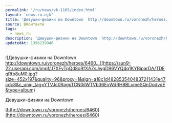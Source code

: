 ```yaml
---
permalink: '/ru/news/vk-1105/index.html'
layout: 'news.ru.njk'
title: 'Девушки-физики на Downtown  http://downtown.ru/voronezh/heroes/6460…'
source: ВКонтакте
tags:
  - news_ru
description: 'Девушки-физики на Downtown  http://downtown.ru/voronezh/heroes/6460…'
updatedAt: 1396239946
---
```

![Девушки-физики на Downtown  http://downtown.ru/voronezh/heroes/6460…](https://sun9-22.userapi.com/impf/J7XFvTpQd8oRfXAZsJwgD96VYQ4q1KYBiparDA/TDEqRtb8uM0.jpg?size=452x197&quality=96&proxy=1&sign=a18c1d4828535404837211431e47cdc8&c_uniq_tag=YTVJc0RagpTCN0ilWTVb36EvWdRH8BLxmeSQnDodvdE&type=album)

Девушки-физики на Downtown

[http://downtown.ru/voronezh/heroes/6460](http://downtown.ru/voronezh/heroes/6460)
